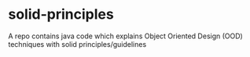 # solid-principles
A repo contains java code which explains Object Oriented Design (OOD) techniques with solid principles/guidelines

